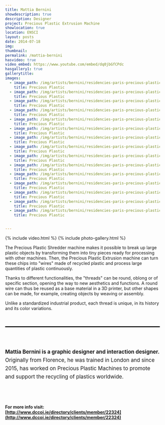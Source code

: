 ```yaml
---
title: Mattia Bernini
showdescription: true
description: Designer
project: Precious Plastic Extrusion Machine
showlocation: true
location: ENSCI
layout: posts
date: 2014-07-18
img: 
thumbnail: 
permalink: /mattia-bernini
hasvideo: true
video_embed: https://www.youtube.com/embed/dq0jbGfCPdc
hasgallery1: true   
gallerytitle: 
images:  
  - image_path: /img/artists/bernini/residencies-paris-precious-plastic-1
    title: Precious Plastic
  - image_path: /img/artists/bernini/residencies-paris-precious-plastic-3
    title: Precious Plastic
  - image_path: /img/artists/bernini/residencies-paris-precious-plastic-4
    title: Precious Plastic
  - image_path: /img/artists/bernini/residencies-paris-precious-plastic-5
    title: Precious Plastic
  - image_path: /img/artists/bernini/residencies-paris-precious-plastic-6
    title: Precious Plastic
  - image_path: /img/artists/bernini/residencies-paris-precious-plastic-7
    title: Precious Plastic
  - image_path: /img/artists/bernini/residencies-paris-precious-plastic-8
    title: Precious Plastic
  - image_path: /img/artists/bernini/residencies-paris-precious-plastic-9
    title: Precious Plastic
  - image_path: /img/artists/bernini/residencies-paris-precious-plastic-10
    title: Precious Plastic
  - image_path: /img/artists/bernini/residencies-paris-precious-plastic-11
    title: Precious Plastic
  - image_path: /img/artists/bernini/residencies-paris-precious-plastic-12
    title: Precious Plastic
  - image_path: /img/artists/bernini/residencies-paris-precious-plastic-13
    title: Precious Plastic
  - image_path: /img/artists/bernini/residencies-paris-precious-plastic-14
    title: Precious Plastic
  - image_path: /img/artists/bernini/residencies-paris-precious-plastic-18
    title: Precious Plastic
  - image_path: /img/artists/bernini/residencies-paris-precious-plastic-19
    title: Precious Plastic

  
---
```


{% include video.html %}
{% include photo-gallery.html %}

The Precious Plastic Shredder machine makes it possible to break up large plastic objects by transforming them into tiny pieces ready for processing with other machines. Then, the Precious Plastic Extrusion machine can turn these chips into "wires" made of recycled plastic and process large quantities of plastic continuously. 

Thanks to different functionalities, the "threads" can be round, oblong or of specific section, opening the way to new aesthetics and functions. A round wire can thus be reused as a base material in a 3D printer, but other shapes can be made, for example, creating objects by weaving or assembly.

Unlike a standardized industrial product, each thread is unique, in its history and its color variations.



<div style="border-top: 3px solid; border-color: black; margin: 50px 0px 0px 0px; padding-top: 50px; padding-bottom: 40px; font-size: 17px; line-height: 27px;">

<b>Mattia Bernini is a graphic designer and interaction designer.</b> Originally from Florence, he was trained in London and since 2015, has worked on Precious Plastic Machines to promote and support the recycling of plastics worldwide.

</div>

#### For more info visit: [http://www.dccoi.ie/directory/clients/member/22324](http://www.dccoi.ie/directory/clients/member/22324)









